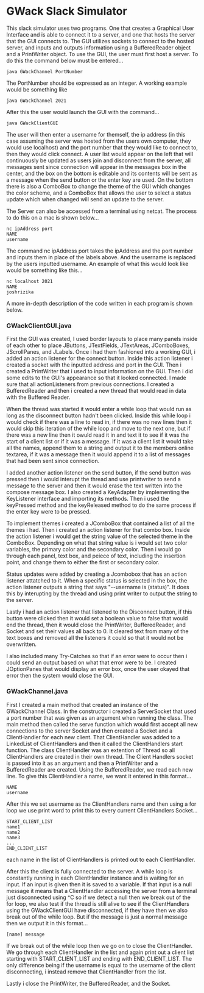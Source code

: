 # GWack Slack Simulator

This slack simulator uses two programs.  One that creates a Graphical User Interface and is able to connect it to a server, and one that hosts the server that the GUI connects to.  The GUI utilizes sockets to connect to the hosted server, and inputs and outputs information using a BufferedReader object and a PrintWriter object.  To use the GUI, the user must first host a server.  To do this the command below must be entered...

```
java GWackChannel PortNumber
```

The PortNumber should be expressed as an integer.  A working example would be something like

```
java GWackChannel 2021
```

After this the user would launch the GUI with the command...
 
 ```
 java GWackClientGUI
 ```
 
The user will then enter a username for themself, the ip address (in this case assuming the server was hosted from the users own computer, they would use localhost) and the port number that they would like to connect to, then they would click connect.  A user list would appear on the left that will continuously be updated as users join and disconnect from the server, all messages sent since connection will appear in the messages box in the center, and the box on the bottom is editable and its contents will be sent as a message when the send button or the enter key are used.  On the bottom there is also a ComboBox to change the theme of the GUI which changes the color scheme, and a ComboBox that allows the user to select a status update which when changed will send an update to the server.  

The Server can also be accessed from a terminal using netcat.  The process to do this on a mac is shown below...

```
nc ipAddress port
NAME
username
```

The command nc ipAddress port takes the ipAddress and the port number and inputs them in place of the labels above.  And the username is replaced by the users inputted username.  An example of what this would look like would be something like this...

```
nc localhost 2021
NAME
joshrizika
```

A more in-depth description of the code written in each program is shown below.  

### GWackClientGUI.java

First the GUI was created, I used border layouts to place many panels inside of each other to place JButtons, JTextFields, JTextAreas, JComboBoxes, JScrollPanes, and JLabels.  Once i had them fashioned into a working GUI, i added an action listener for the connect button.  Inside this action listener i created a socket with the inputted address and port in the GUI.  Then i created a PrintWriter that i used to input information on the GUI.  Then i did some edits to the GUI's appearance so that it looked connected.  I made sure that all actionListeners from previous connections.  I created a BufferedReader and then i created a new thread that would read in data with the Buffered Reader.  

When the thread was started it would enter a while loop that would run as long as the disconnect button hadn't been clicked.  Inside this while loop i would check if there was a line to read in, if there was no new lines then it would skip this iteration of the while loop and move to the next one, but if there was a new line then it owuld read it in and text it to see if it was the start of a client list or if it was a message.  If it was a client list it would take all the names, append them to a string and output it to the members online textarea, if it was a message then it would append it to a list of messages that had been sent since connection.  

I added another action listener on the send button, if the send button was pressed then i would interupt the thread and use printwriter to send a message to the server and then it would erase the text written into the compose message box.  I also created a KeyAdapter by implementing the KeyListener interface and importing its methods.  Then i used the keyPressed method and the keyReleased method to do the same process if the enter key were to be pressed. 

To implement themes i created a JComboBox that contained a list of all the themes i had.  Then i created an action listener for that combo box.  Inside the action listener i would get the string value of the selected theme in the ComboBox.  Depending on what that string value is i would set two color variables, the primary color and the secondary color.  Then i would go through each panel, text box, and peiece of text, including the insertion point, and change them to either the first or secondary color.  

Status updates were added by creating a Jcombobox that has an action listener attatched to it.  When a specific status is selected in the box, the action listener outputs a string that says "--username is (status)".  It does this by interupting by the thread and using print writer to output the string to the server.  

Lastly i had an action listener that listened to the Disconnect button, if this button were clicked then it would set a boolean value to false that would end the thread, then it would close the PrintWriter, BufferedReader, and Socket and set their values all back to 0.  It cleared text from many of the text boxes and removed all the listeners it could so that it would not be overwritten.

I also included many Try-Catches so that if an error were to occur then i could send an output based on what that error were to be.  I created JOptionPanes that would display an error box, once the user okayed that error then the system would close the GUI.  

### GWackChannel.java

First I created a main method that created an instance of the GWackChannel Class.  In the constructor i created a ServerSocket that used a port number that was given as an argument when running the class.  The main method then called the serve function which would first accept all new connections to the server Socket and then created a Socket and a ClientHandler for each new client.  That ClientHandler was added to a LinkedList of ClientHandlers and then it called the ClientHandlers start function.  The class ClientHandler was an extention of Thread so all ClientHandlers are created in their own thread.  The Client Handlers socket is passed into it as an argument and then a PrintWriter and a BufferedReader are created.  Using the BufferedReader, we read each new line. To give this ClientHandler a name, we want it entered in this format...

```
NAME
username
```

After this we set username as the ClientHandlers name and then using a for loop we use print word to print this to every current ClientHandlers Socket...

```
START_CLIENT_LIST
name1
name2
name3
...
END_CLIENT_LIST
```

each name in the list of ClientHandlers is printed out to each ClientHandler.  

After this the client is fully connected to the server.  A while loop is constantly running in each ClientHandler instance and is waiting for an input.  If an input is given then it is saved to a variable. If that input is a null message it means that a ClientHandler accessing the server from a terminal just disconnected using ^C so if we detect a null then we break out of the for loop, we also test if the thread is still alive to see if the ClientHandlers using the GWackClientGUI have disconnected, if they have then we also break out of the while loop.  But if the message is just a normal message then we output it in this format...

```
[name] message
```

If we break out of the while loop then we go on to close the ClientHandler.  We go through each ClientHandler in the list and again print out a client list starting with START_CLIENT_LIST and ending with END_CLIENT_LIST.  The only difference being if the username is equal to the username of the client disconnecting, i instead remove that ClientHandler from the list. 

Lastly i close the PrintWriter, the BufferedReader, and the Socket.  

